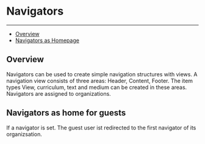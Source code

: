 # Navigators

---

- [Overview](#section-1)
- [Navigators as Homepage](#section-2)


<a name="section-1"></a>
## Overview
Navigators can be used to create simple navigation structures with views. A navigation view consists of three areas: Header, Content, Footer. 
The item types View, curriculum, text and medium can be created in these areas. Navigators are assigned to organizations.

<a name="section-2"></a>
## Navigators as home for guests
If a navigator is set. The guest user ist redirected to the first navigator of its organizsation.
